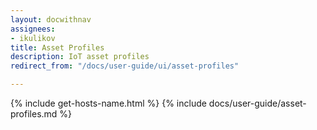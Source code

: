 ```yaml
---
layout: docwithnav
assignees:
- ikulikov
title: Asset Profiles
description: IoT asset profiles
redirect_from: "/docs/user-guide/ui/asset-profiles"

---
```


{% include get-hosts-name.html %}
{% include docs/user-guide/asset-profiles.md %}
